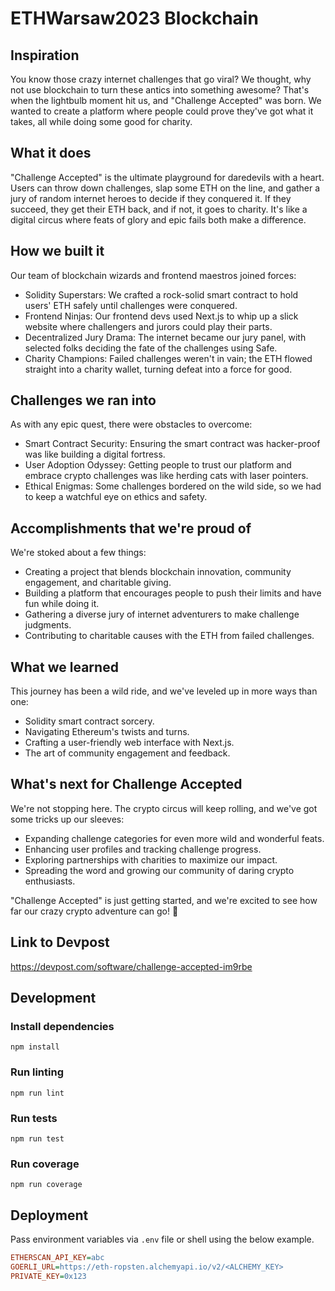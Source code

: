 # ETHWarsaw2023 Blockchain

## Inspiration

You know those crazy internet challenges that go viral? We thought, why not use blockchain to turn these antics into something awesome? That's when the lightbulb moment hit us, and "Challenge Accepted" was born. We wanted to create a platform where people could prove they've got what it takes, all while doing some good for charity.

## What it does

"Challenge Accepted" is the ultimate playground for daredevils with a heart. Users can throw down challenges, slap some ETH on the line, and gather a jury of random internet heroes to decide if they conquered it. If they succeed, they get their ETH back, and if not, it goes to charity. It's like a digital circus where feats of glory and epic fails both make a difference.

## How we built it

Our team of blockchain wizards and frontend maestros joined forces:
- Solidity Superstars: We crafted a rock-solid smart contract to hold users' ETH safely until challenges were conquered.
- Frontend Ninjas: Our frontend devs used Next.js to whip up a slick website where challengers and jurors could play their parts.
- Decentralized Jury Drama: The internet became our jury panel, with selected folks deciding the fate of the challenges using Safe.
- Charity Champions: Failed challenges weren't in vain; the ETH flowed straight into a charity wallet, turning defeat into a force for good.

## Challenges we ran into

As with any epic quest, there were obstacles to overcome:
- Smart Contract Security: Ensuring the smart contract was hacker-proof was like building a digital fortress.
- User Adoption Odyssey: Getting people to trust our platform and embrace crypto challenges was like herding cats with laser pointers.
- Ethical Enigmas: Some challenges bordered on the wild side, so we had to keep a watchful eye on ethics and safety.

## Accomplishments that we're proud of

We're stoked about a few things:
- Creating a project that blends blockchain innovation, community engagement, and charitable giving.
- Building a platform that encourages people to push their limits and have fun while doing it.
- Gathering a diverse jury of internet adventurers to make challenge judgments.
- Contributing to charitable causes with the ETH from failed challenges.

## What we learned

This journey has been a wild ride, and we've leveled up in more ways than one:
- Solidity smart contract sorcery.
- Navigating Ethereum's twists and turns.
- Crafting a user-friendly web interface with Next.js.
- The art of community engagement and feedback.

## What's next for Challenge Accepted

We're not stopping here. The crypto circus will keep rolling, and we've got some tricks up our sleeves:
- Expanding challenge categories for even more wild and wonderful feats.
- Enhancing user profiles and tracking challenge progress.
- Exploring partnerships with charities to maximize our impact.
- Spreading the word and growing our community of daring crypto enthusiasts.

"Challenge Accepted" is just getting started, and we're excited to see how far our crazy crypto adventure can go! 🚀

## Link to Devpost

https://devpost.com/software/challenge-accepted-im9rbe

## Development

### Install dependencies

```
npm install
```

### Run linting

```
npm run lint
```

### Run tests

```
npm run test
```

### Run coverage

```
npm run coverage
```

## Deployment

Pass environment variables via `.env` file or shell using the below example.

```ini
ETHERSCAN_API_KEY=abc
GOERLI_URL=https://eth-ropsten.alchemyapi.io/v2/<ALCHEMY_KEY>
PRIVATE_KEY=0x123
```
